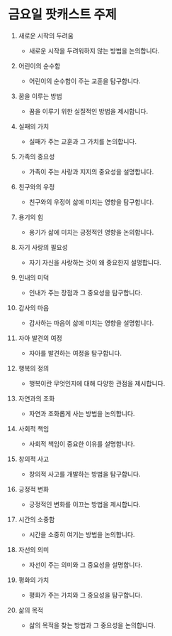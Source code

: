 # 금요일 팟캐스트 주제

1. 새로운 시작의 두려움
   - 새로운 시작을 두려워하지 않는 방법을 논의합니다.

2. 어린이의 순수함
   - 어린이의 순수함이 주는 교훈을 탐구합니다.

3. 꿈을 이루는 방법
   - 꿈을 이루기 위한 실질적인 방법을 제시합니다.

4. 실패의 가치
   - 실패가 주는 교훈과 그 가치를 논의합니다.

5. 가족의 중요성
   - 가족이 주는 사랑과 지지의 중요성을 설명합니다.

6. 친구와의 우정
   - 친구와의 우정이 삶에 미치는 영향을 탐구합니다.

7. 용기의 힘
   - 용기가 삶에 미치는 긍정적인 영향을 논의합니다.

8. 자기 사랑의 필요성
   - 자기 자신을 사랑하는 것이 왜 중요한지 설명합니다.

9. 인내의 미덕
   - 인내가 주는 장점과 그 중요성을 탐구합니다.

10. 감사의 마음
    - 감사하는 마음이 삶에 미치는 영향을 설명합니다.

11. 자아 발견의 여정
    - 자아를 발견하는 여정을 탐구합니다.

12. 행복의 정의
    - 행복이란 무엇인지에 대해 다양한 관점을 제시합니다.

13. 자연과의 조화
    - 자연과 조화롭게 사는 방법을 논의합니다.

14. 사회적 책임
    - 사회적 책임이 중요한 이유를 설명합니다.

15. 창의적 사고
    - 창의적 사고를 개발하는 방법을 탐구합니다.

16. 긍정적 변화
    - 긍정적인 변화를 이끄는 방법을 제시합니다.

17. 시간의 소중함
    - 시간을 소중히 여기는 방법을 논의합니다.

18. 자선의 의미
    - 자선이 주는 의미와 그 중요성을 설명합니다.

19. 평화의 가치
    - 평화가 주는 가치와 그 중요성을 탐구합니다.

20. 삶의 목적
    - 삶의 목적을 찾는 방법과 그 중요성을 논의합니다. 